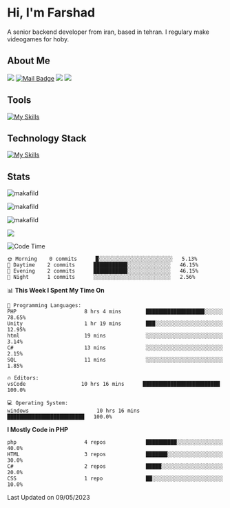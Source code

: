 # Hi, I'm Farshad

A senior backend developer from iran, based in tehran. I regulary make videogames for hoby.

## About Me

[![](https://visitor-badge.laobi.icu/badge?page_id=makafild.makafild)](https://visitor-badge.laobi.icu/badge?page_id=makafild.makafild)
[![Mail Badge](https://img.shields.io/badge/-gmail-c14438?style=flat&logo=Gmail&logoColor=white&link=mailto:eryajf@163.com)](mailto:makafild.game@gmail.com)
[![](https://img.shields.io/github/stars/makafild?color=fefb7b&logo=Undertale)](https://github-readme-stats.vercel.app/api?username=makafild&hide_title=false&hide_border=true&show_icons=true&include_all_commits=true&line_height=20&bg_color=0,EC6C6C,FFD479,FFFC79,73FA79&theme=graywhite&locale=cn)
[![](https://img.shields.io/github/followers/makafild?color=27da6b&logo=Handshake)](https://github.com/makafild?tab=followers)
<!-- [![](https://img.shields.io/badge/%E5%8D%9A%E5%AE%A2-reishin.me-ffffff?logo=Hugo)](https://reishin.me) -->

## Tools
[![My Skills](https://skillicons.dev/icons?i=github,gitlab,vscode,unity,postman,blender)](https://github.com)

## Technology Stack
[![My Skills](https://skillicons.dev/icons?i=laravel,docker,git,php,cs,rust,rocket,linux,mysql,mongodb,dotnet,html,css,bootstrap,wordpress)](https://skillicons.dev)


## Stats

<p><img src="https://github-readme-stats.vercel.app/api?username=makafild&theme=material-palenight&hide_border=false&include_all_commits=false&count_private=false" alt="makafild" /></p>
<p><img src="https://github-readme-streak-stats.herokuapp.com/?user=makafild&theme=material-palenight&hide_border=false" alt="makafild" /></p>
<p><img src="https://github-readme-stats.vercel.app/api/top-langs/?username=makafild&theme=material-palenight&hide_border=false&include_all_commits=false&count_private=false&layout=compact" alt="makafild" /></p>

![](https://github-profile-trophy.vercel.app/?username=makafild&theme=dracula&no-frame=false&no-bg=false&margin-w=4)

<!--START_SECTION:waka-->
![Code Time](http://img.shields.io/badge/Code%20Time-2%2C910%20hrs%2026%20mins-blue)

<!-- **🐱 My GitHub Data** 

<!-- > 🏆 8 Contributions in the Year 2023

> 📦 30.1 kB Used in GitHub's Storage 
 > 
>  Not Opted to Hire
 > 
> 📜 49 Public Repositories 
 > 
> 🔑 2 Private Repositories  
 > 
**I'm an Early 🐤**  -->

```text
🌞 Morning    0 commits      █░░░░░░░░░░░░░░░░░░░░░░░░   5.13% 
🌆 Daytime    2 commits      ███████████░░░░░░░░░░░░░░   46.15% 
🌃 Evening    2 commits      ███████████░░░░░░░░░░░░░░   46.15% 
🌙 Night      1 commits      ░░░░░░░░░░░░░░░░░░░░░░░░░   2.56%

```
<!-- 📅 **I'm Most Productive on Saturday** 

```text
Monday       2 commits      █░░░░░░░░░░░░░░░░░░░░░░░░   5.13% 
Tuesday      6 commits      ███░░░░░░░░░░░░░░░░░░░░░░   15.38% 
Wednesday    5 commits      ███░░░░░░░░░░░░░░░░░░░░░░   12.82% 
Thursday     5 commits      ███░░░░░░░░░░░░░░░░░░░░░░   12.82% 
Friday       8 commits      █████░░░░░░░░░░░░░░░░░░░░   20.51% 
Saturday     11 commits     ███████░░░░░░░░░░░░░░░░░░   28.21% 
Sunday       2 commits      █░░░░░░░░░░░░░░░░░░░░░░░░   5.13%

``` -->


📊 **This Week I Spent My Time On** 

```text
💬 Programming Languages: 
PHP                      8 hrs 4 mins        ███████████████████░░░░░░   78.65% 
Unity                    1 hr 19 mins        ███░░░░░░░░░░░░░░░░░░░░░░   12.95% 
html                     19 mins             ░░░░░░░░░░░░░░░░░░░░░░░░░   3.14% 
C#                       13 mins             ░░░░░░░░░░░░░░░░░░░░░░░░░   2.15% 
SQL                      11 mins             ░░░░░░░░░░░░░░░░░░░░░░░░░   1.85%

🔥 Editors: 
vsCode                  10 hrs 16 mins      █████████████████████████   100.0%

💻 Operating System: 
windows                      10 hrs 16 mins      █████████████████████████   100.0%

```

**I Mostly Code in PHP** 

```text
php                      4 repos             ██████████░░░░░░░░░░░░░░░   40.0% 
HTML                     3 repos             ███████░░░░░░░░░░░░░░░░░░   30.0% 
C#                       2 repos             █████░░░░░░░░░░░░░░░░░░░░   20.0% 
CSS                      1 repo              ██░░░░░░░░░░░░░░░░░░░░░░░   10.0%

```



 Last Updated on 09/05/2023
<!--END_SECTION:waka-->

<!--
**cxyfreedom/cxyfreedom** is a ✨ _special_ ✨ repository because its `README.md` (this file) appears on your GitHub profile.

Here are some ideas to get you started:

- 🔭 I’m currently working on ...
- 🌱 I’m currently learning ...
- 👯 I’m looking to collaborate on ...
- 🤔 I’m looking for help with ...
- 💬 Ask me about ...
- 📫 How to reach me: ...
- 😄 Pronouns: ...
- ⚡ Fun fact: ...
-->

<!--
**makafild/makafild** is a ✨ _special_ ✨ repository because its `README.md` (this file) appears on your GitHub profile.

Here are some ideas to get you started:

- 🔭 I’m currently working on ...
- 🌱 I’m currently learning ...
- 👯 I’m looking to collaborate on ...
- 🤔 I’m looking for help with ...
- 💬 Ask me about ...
- 📫 How to reach me: ...
- 😄 Pronouns: ...
- ⚡ Fun fact: ...
-->
